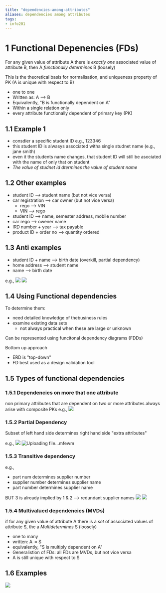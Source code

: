 ```yaml
---
title: "dependencies-among-attributes"
aliases: dependencies among attributes
tags: 
- info201
---
```


# 1 Functional Depenencies (FDs)
For any given value of attribute A there is _exactly one_ associated value of attribute B, then A _functionally determines_ B (loosely)

This is the theoretical basis for normalisation, and uniqueness property of PK (A is unique with respect to B)

- one to one
- Written as: A --> B
- Equivalently, "B is functionally dependent on A"
- Within a single relation only
- every attribute functionally dependent of primary key (PK)
 
## 1.1 Example 1
- consdier a specific student ID e.g., 123346
- this student ID is alwasys associated witha single studnet name (e.g., jane smith)
- even it the students name changes, that student ID will still be asociated with the name of only that on student
- _The value of studnet id dtermines the value of student name_

## 1.2 Other examples
- student ID --> student name (but not vice versa)
- car registration --> car owner (but not vice versa)
	- rego --> VIN
	- VIN --> rego
- student ID --> name, semester address, mobile number
- car rego --> owener name
- IRD number + year --> tax payable 
- product ID + order no --> quantity ordered

## 1.3 Anti examples
- student ID  + name --> birth date (overkill, partial dependency)
- home address --> student name
- name --> birth date

e.g.,
![](https://i.imgur.com/J0FzURg.png)
![](https://i.imgur.com/EMSOMmC.png)


## 1.4 Using Functional dependencies
To determine them:
- need detailed knowledge of thebusiness rules
- examine existing data sets
	- not always practical when these are large or unknown

Can be represented using funcitonal dependency diagrams (FDDs)

Bottom up approach
- ERD is "top-down"
- FD best used as a design validation tool

## 1.5 Types of functional dependencies
### 1.5.1 Dependencies on more that one attribute
non primary attributes that are dependent on two or more attributes
always arise with composite PKs
e.g., 
![](https://i.imgur.com/d4fUeRD.png)

### 1.5.2 Partial Dependency
Subset of left hand side determines right hand side
"extra attributes"

e.g.,
![](https://i.imgur.com/clpV0eU.png)
![Uploading file...mfewm]()

### 1.5.3 Transitive dependency

e.g., 
- part num determines supplier number
- supplier number determines supplier name
- part number determines supplier name

BUT 3 is already implied by 1 & 2 --> redundant supplier names
![](https://i.imgur.com/VZbxVff.png)
![](https://i.imgur.com/df0D7Lc.png)

### 1.5.4 Multivalued dependencies (MVDs)
if for any given value of attribute A there is a _set_ of associated values of attribute S, the a _Multidetermines_ S (loosely)

- one to many
- written: A ↠ S
- equivalently, "S is multiply dependent on A"
- Generalistion of FDs: all FDs are MVDs, but not vice versa
- A is still unique with respect to S

## 1.6 Examples
![](https://i.imgur.com/938t9Kd.png)